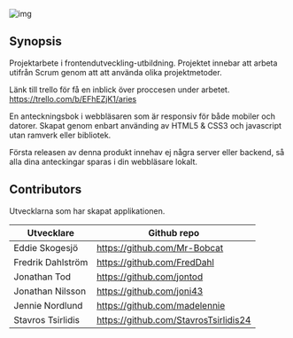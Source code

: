![img](https://i.imgur.com/N49s2zh.png)


## Synopsis

Projektarbete i frontendutveckling-utbildning. Projektet innebar att arbeta utifrån Scrum genom att att använda olika projektmetoder.

Länk till trello för få en inblick över proccesen under arbetet.
https://trello.com/b/EFhEZjK1/aries

En anteckningsbok i webbläsaren som är responsiv för både mobiler och datorer. Skapat genom enbart använding av HTML5 & CSS3 och  javascript utan ramverk eller bibliotek.

Första releasen av denna produkt innehav ej några server eller backend, så alla dina anteckingar sparas i din webbläsare lokalt.


## Contributors
Utvecklarna som har skapat applikationen.

| Utvecklare  | Github repo |
| ------------- | ------------- |
| Eddie Skogesjö  | https://github.com/Mr-Bobcat  |
| Fredrik Dahlström  | https://github.com/FredDahl  |
| Jonathan Tod  | https://github.com/jontod  |
| Jonathan Nilsson  | https://github.com/joni43  |
| Jennie Nordlund  | https://github.com/madelennie  |
| Stavros Tsirlidis  | https://github.com/StavrosTsirlidis24  |
